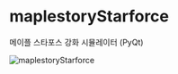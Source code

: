 # maplestoryStarforce
메이플 스타포스 강화 시뮬레이터 (PyQt)

![maplestoryStarforce](https://user-images.githubusercontent.com/72535309/112858453-d7139b00-90ec-11eb-96da-51fd845bbd4c.png)
